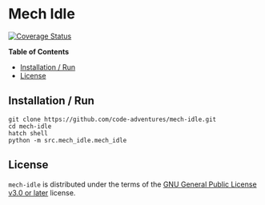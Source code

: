 # Mech Idle

[![Coverage Status](https://coveralls.io/repos/github/code-adventures/mech-idle/badge.svg?branch=github_action_test_coverage)](https://coveralls.io/github/code-adventures/mech-idle?branch=github_action_test_coverage)

**Table of Contents**

- [Installation / Run](#installation-run)
- [License](#license)

## Installation / Run

```console
git clone https://github.com/code-adventures/mech-idle.git
cd mech-idle
hatch shell
python -m src.mech_idle.mech_idle
```

## License

`mech-idle` is distributed under the terms of the [GNU General Public License v3.0 or later](https://spdx.org/licenses/GPL-3.0-or-later.html) license.

